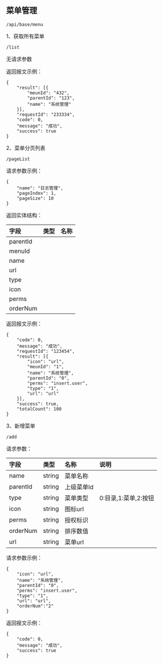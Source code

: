 ## 菜单管理

```
/api/base/menu
```

1、获取所有菜单

```
/list
```

无请求参数

返回报文示例：

```
{
    "result": [{
        "meunId": "432",
        "parentId": "123",
        "name": "系统管理"
    }],
    "requestId": "233334",
    "code": 0,
    "message": "成功",
    "success": true
}
```

2、菜单分页列表

```
/pageList
```

请求参数示例：

```
{
    "name": "日志管理",
    "pageIndex": 1,
    "pageSize": 10
}
```

返回实体结构：

| 字段 | 类型 | 名称 |
| :--- | :--- | :--- |
| parentId |  |  |
| menuId |  |  |
| name |  |  |
| url |  |  |
| type |  |  |
| icon |  |  |
| perms |  |  |
| orderNum |  |  |

返回报文示例：

```
{
    "code": 0,
    "message": "成功",
    "requestId": "123454",
    "result": [{
        "icon": "url",
        "meunId": "1",
        "name": "系统管理",
        "parentId": "0",
        "perms": "insert.user",
        "type": "1",
        "url": "url"
    }],
    "success": true,
    "totalCount": 100
}
```

3、新增菜单

```
/add
```

请求参数：

| 字段 | 类型 | 名称 | 说明 |
| :--- | :--- | :--- | :--- |
| name | string | 菜单名称 |  |
| parentId | string | 上级菜单Id |  |
| type | string | 菜单类型 | 0:目录,1:菜单,2:按钮 |
| icon | string | 图标url |  |
| perms | string | 授权标识 |  |
| orderNum | string | 排序数值 |  |
| url | string | 菜单url |  |

请求参数示例：

```
{
    "icon": "url",
    "name": "系统管理",
    "parentId": "0",
    "perms": "insert.user",
    "type": "1",
    "url": "url",
    "orderNum":"2"
}
```

返回报文示例：

```
{
    "code": 0,
    "message": "成功",
    "success": true
}
```



